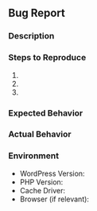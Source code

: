 ## Bug Report

### Description
<!-- Clear description of the issue -->

### Steps to Reproduce
1.
2.
3.

### Expected Behavior
<!-- What should happen -->

### Actual Behavior
<!-- What actually happens -->

### Environment
- WordPress Version:
- PHP Version:
- Cache Driver:
- Browser (if relevant): 